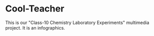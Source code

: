 # Cool-Teacher
This is our "Class-10 Chemistry Laboratory Experiments" multimedia project. It is an infographics.
